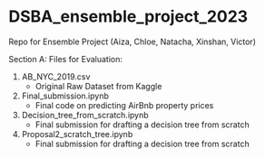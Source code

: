 # DSBA_ensemble_project_2023
Repo for Ensemble Project (Aiza, Chloe, Natacha, Xinshan, Victor)

Section A: Files for Evaluation:
1. AB_NYC_2019.csv 
   - Original Raw Dataset from Kaggle
2. Final_submission.ipynb
   - Final code on predicting AirBnb property prices
3. Decision_tree_from_scratch.ipynb
   - Final submission for drafting a decision tree from scratch
4. Proposal2_scratch_tree.ipynb
   - Final submission for drafting a decision tree from scratch
   

